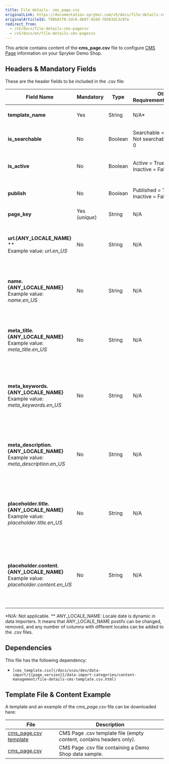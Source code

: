 ```yaml
---
title: File details- cms_page.csv
originalLink: https://documentation.spryker.com/v5/docs/file-details-cms-pagecsv
originalArticleId: 798b81f0-2dcb-4b97-92dd-76563d13c8fe
redirect_from:
  - /v5/docs/file-details-cms-pagecsv
  - /v5/docs/en/file-details-cms-pagecsv
---
```


This article contains content of the **cms_page.csv** file to configure [CMS Page](/docs/scos/dev/features/202005.0/cms/cms-page/cms-page.html) information on your Spryker Demo Shop.

## Headers & Mandatory Fields 
These are the header fields to be included in the .csv file:

| Field Name | Mandatory | Type | Other Requirements/Comments | Description |
| --- | --- | --- | --- | --- |
| **template_name** | Yes | String |N/A* | Name of the page template. |
| **is_searchable** | No | Boolean |Searchable = True = 1<br>Not searchable = False = 0 | Indicates if the page is searchable or not. |
| **is_active** | No | Boolean |Active = True = 1<br>Inactive = False = 0 | Indicates if the page is active or not. |
| **publish** | No | Boolean |Published = True = 1<br>Inactive = False = 0 | Indicates if the page is published or not. |
| **page_key** | Yes (*unique*) | String |N/A | Identifier of the page. |
| **url.{ANY_LOCALE_NAME}** **<br>Example value: *url.en_US* | No | String |N/A |  Page URL, translated into the specified locale (US for our example). |
| **name.{ANY_LOCALE_NAME}**<br>Example value: *name.en_US* | No | String |N/A |  Page name, translated into the specified locale (US for our example). |
| **meta_title.{ANY_LOCALE_NAME}**<br>Example value: *meta_title.en_US* | No | String |N/A |  Page meta data title, translated into the specified locale (US for our example). |
| **meta_keywords.{ANY_LOCALE_NAME}**<br>Example value: *meta_keywords.en_US* | No | String |N/A | Page meta data keywords, translated into the specified locale (US for our example). |
| **meta_description.{ANY_LOCALE_NAME}**<br>Example value: *meta_description.en_US* | No | String |N/A | Page meta data description, translated into the specified locale (US for our example). |
| **placeholder.title.{ANY_LOCALE_NAME}**<br>Example value: *placeholder.title.en_US* | No | String |N/A | Page placeholder to the title, translated into the specified locale (US for our example). |
| **placeholder.content.{ANY_LOCALE_NAME}**<br>Example value: *placeholder.content.en_US* | No | String |N/A | Page placeholder to the content, translated into the specified locale (US for our example). |
*N/A: Not applicable.
** ANY_LOCALE_NAME: Locale date is dynamic in data importers. It means that ANY_LOCALE_NAME postifx can be changed, removed, and any number of columns with different locales can be added to the .csv files.

## Dependencies

This file has the following dependency:
*     [cms_template.csv](/docs/scos/dev/data-import/{{page.version}}/data-import-categories/content-management/file-details-cms-template.csv.html)

## Template File & Content Example
A template and an example of the *cms_page.csv*  file can be downloaded here:

| File | Description |
| --- | --- |
| [cms_page.csv template](https://spryker.s3.eu-central-1.amazonaws.com/docs/Developer+Guide/Back-End/Data+Manipulation/Data+Ingestion/Data+Import/Data+Import+Categories/Content+Management/Template+cms_page.csv) | CMS Page .csv template file (empty content, contains headers only). |
| [cms_page.csv](https://spryker.s3.eu-central-1.amazonaws.com/docs/Developer+Guide/Back-End/Data+Manipulation/Data+Ingestion/Data+Import/Data+Import+Categories/Content+Management/cms_page.csv) | CMS Page .csv file containing a Demo Shop data sample. |
